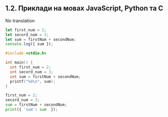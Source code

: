 ## 1.2. Приклади на мовах JavaScript, Python та C

No translation

```js
let first_num = 2;
let secord_num = 3;
let sum = firstNum + secondNum;
console.log({ sum });
```

```c
#include <stdio.h>

int main() {
  int first_num = 2;
  int secord_num = 3;
  int sum = firstNum + secondNum;
  printf("%d\n", sum);
}
```

```py
first_num = 2;
secord_num = 3;
sum = firstNum + secondNum;
print({ 'sum': sum  });
```
